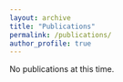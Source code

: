 ```yaml
---
layout: archive
title: "Publications"
permalink: /publications/
author_profile: true
---
```

No publications at this time.

